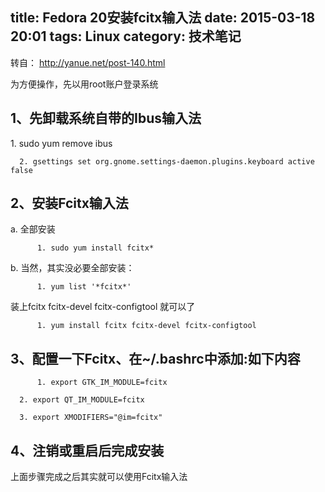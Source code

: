 title:  Fedora 20安装fcitx输入法 
date: 2015-03-18 20:01
tags: Linux
category: 技术笔记
---

转自： [ http://yanue.net/post-140.html ](http://yanue.net/post-140.html)

[ ](http://yanue.net/post-140.html)

为方便操作，先以用root账户登录系统

##  1、先卸载系统自带的Ibus输入法

    
<!--more-->          1. sudo yum remove ibus
    
      2. gsettings set org.gnome.settings-daemon.plugins.keyboard active false

##  2、安装Fcitx输入法

a. 全部安装

    
          1. sudo yum install fcitx*

b. 当然，其实没必要全部安装：

    
          1. yum list '*fcitx*'

装上fcitx fcitx-devel fcitx-configtool 就可以了

    
          1. yum install fcitx fcitx-devel fcitx-configtool

##  3、配置一下Fcitx、在~/.bashrc中添加:如下内容

    
          1. export GTK_IM_MODULE=fcitx  
    
      2. export QT_IM_MODULE=fcitx  
    
      3. export XMODIFIERS="@im=fcitx"

##  4、注销或重启后完成安装

上面步骤完成之后其实就可以使用Fcitx输入法

  

